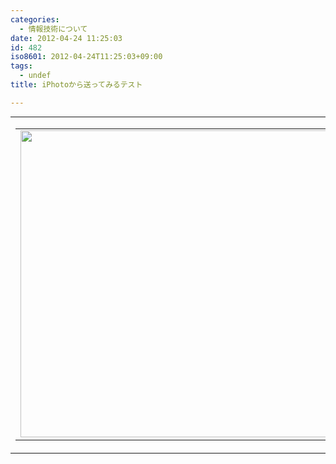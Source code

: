 ```yaml
---
categories:
  - 情報技術について
date: 2012-04-24 11:25:03
id: 482
iso8601: 2012-04-24T11:25:03+09:00
tags:
  - undef
title: iPhotoから送ってみるテスト

---
```


<table cellpadding="0" cellspacing="0" width="100%" align="center" background="http://images.apple.com/dm/groups/iapps/bg/corktile.jpg" style="margin:0px;padding:0px;">
<tbody><tr>
<td>
<table border="0" cellpadding="0" cellspacing="0" align="center">
<tbody><tr>
<td>
<img width="715" height="491" style="margin:0px;display:block;" src="http://www.nqou.net/images/1335234310026" />
</td>
</tr>
</tbody></table>
</td>
</tr>
</tbody></table>
    	